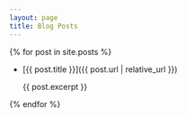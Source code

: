 ```yaml
---
layout: page
title: Blog Posts
---
```


{% for post in site.posts %}

*   [{{ post.title }}]({{ post.url | relative_url }})

    {{ post.excerpt }}

{% endfor %}
